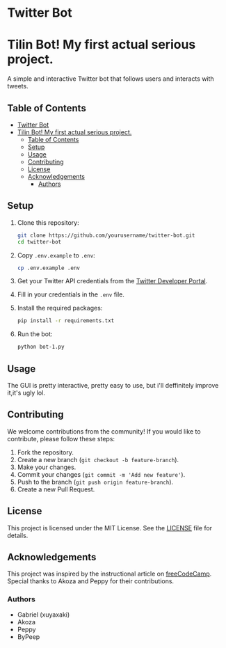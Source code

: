# Twitter Bot

# Tilin Bot! My first actual serious project.

A simple and interactive Twitter bot that follows users and interacts with tweets.

## Table of Contents

- [Twitter Bot](#twitter-bot)
- [Tilin Bot! My first actual serious project.](#tilin-bot-my-first-actual-serious-project)
  - [Table of Contents](#table-of-contents)
  - [Setup](#setup)
  - [Usage](#usage)
  - [Contributing](#contributing)
  - [License](#license)
  - [Acknowledgements](#acknowledgements)
    - [Authors](#authors)

## Setup

1. Clone this repository:

   ```bash
   git clone https://github.com/yourusername/twitter-bot.git
   cd twitter-bot
   ```

2. Copy `.env.example` to `.env`:

   ```bash
   cp .env.example .env
   ```

3. Get your Twitter API credentials from the [Twitter Developer Portal](https://developer.twitter.com/en/apps).

4. Fill in your credentials in the `.env` file.

5. Install the required packages:

   ```bash
   pip install -r requirements.txt
   ```

6. Run the bot:
   ```bash
   python bot-1.py
   ```

## Usage

The GUI is pretty interactive, pretty easy to use, but i'll deffinitely improve it,it's ugly lol.

## Contributing

We welcome contributions from the community! If you would like to contribute, please follow these steps:

1. Fork the repository.
2. Create a new branch (`git checkout -b feature-branch`).
3. Make your changes.
4. Commit your changes (`git commit -m 'Add new feature'`).
5. Push to the branch (`git push origin feature-branch`).
6. Create a new Pull Request.

## License

This project is licensed under the MIT License. See the [LICENSE](LICENSE) file for details.

## Acknowledgements

This project was inspired by the instructional article on [freeCodeCamp](https://www.freecodecamp.org/news/creating-a-twitter-bot-in-python-with-tweepy-ac524157a607). Special thanks to Akoza and Peppy for their contributions.

### Authors

- Gabriel (xuyaxaki)
- Akoza
- Peppy
- ByPeep
